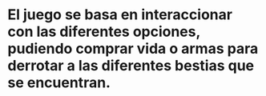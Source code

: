 # El juego se basa en interaccionar con las diferentes opciones, pudiendo comprar vida o armas para derrotar a las diferentes bestias que se encuentran.